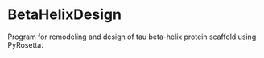 # BetaHelixDesign
Program for remodeling and design of tau beta-helix protein scaffold using PyRosetta.
